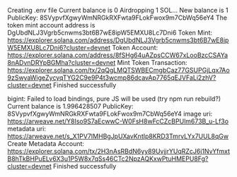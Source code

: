 Creating .env file
Current balance is 0
Airdropping 1 SOL...
New balance is 1
PublicKey: 8SVypvfXgwyWmNRGkRXFwta9FLokFwox9m7CbWq56eY4
The token mint account address is DgUbdNLJ3Vgrb5cnwms3bt6B7wE8ipW5EMXU8Lc7Dni6
Token Mint: https://explorer.solana.com/address/DgUbdNLJ3Vgrb5cnwms3bt6B7wE8ipW5EMXU8Lc7Dni6?cluster=devnet
Token Account: https://explorer.solana.com/address/8fSHg64uAZpsCCW67xLooBzcCSAYa8nADvnDRYpBGMha?cluster=devnet
Mint Token Transaction: https://explorer.solana.com/tx/2qQgLMQTSWBECmgbCaz77GSUPGjLqx7Ao9zSwyaWigeZycyqTYG2C9e9P4t3wcmp86dcavAp7765qEJVFaLi2zhV?cluster=devnet
Finished successfully



bigint: Failed to load bindings, pure JS will be used (try npm run rebuild?)
Current balance is 1.996428507
PublicKey: 8SVypvfXgwyWmNRGkRXFwta9FLokFwox9m7CbWq56eY4
image uri: https://arweave.net/Y8Iso9S7aEcwwC-W0FsH8wFcCZcBPUlm673B_u-Lf3o
metadata uri: https://arweave.net/s_X1PV7IMHBgJpUXavKntIp8KRD3TmrvLYx7UUL8qGw
Create Metadata Account: https://explorer.solana.com/tx/2H3nAsRBdN6yy89UvjjrYUqRZcJ6j1NvYfmxtB8hTkBHPuELv6X3u1P5W8x7qSs46CTc2NpzAQKxwPtuHMEPU8Fg?cluster=devnet
Finished successfully

